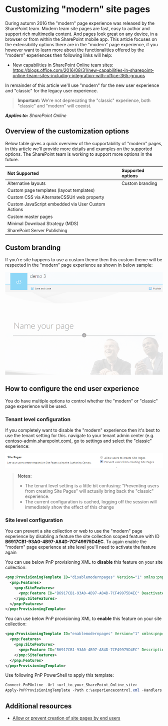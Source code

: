 # Customizing "modern" site pages
During autumn 2016 the "modern" page experience was released by the SharePoint team. Modern team site pages are fast, easy to author and support rich multimedia content. And pages look great on any device, in a browser or from within the SharePoint mobile app. This article focuses on the extensibility options there are in the "modern" page experience, if you however want to learn more about the functionalities offered by the "modern" experiences then following links will help:
 - New capabilities in SharePoint Online team sites: https://blogs.office.com/2016/08/31/new-capabilities-in-sharepoint-online-team-sites-including-integration-with-office-365-groups

In remainder of this article we'll use "modern" for the new user experience and "classic" for the legacy user experience. 

>**Important:** 
We're not deprecating the "classic" experience, both "classic" and "modern" will coexist.

_**Applies to:** SharePoint Online_


## Overview of the customization options
Below table gives a quick overview of the supportability of "modern" pages, in this article we'll provide more details and examples on the supported options. The SharePoint team is working to support more options in the future.

| **Not Supported** | **Supported options** |
|:-----|:-----|
| Alternative layouts| Custom branding  |
| Custom page templates (layout templates) |   |
| Custom CSS via AlternateCSSUrl web property |  |
| Custom JavaScript embedded via User Custom Actions |  |
| Custom master pages |  |
| Minimal Download Strategy (MDS) |  |
| SharePoint Server Publishing |  |


## Custom branding
<a name="themingimpact"> </a>
If you're site happens to use a custom theme then this custom theme will be respected in the "modern" page experience as shown in below sample:

![Modern page with custom branding coming from theme settings](media/modern-experiences/modern-page-with-custom-theme.png)

## How to configure the end user experience
<a name="configuremodernpages"> </a>
You do have multiple options to control whether the "modern" or "classic" page experience will be used. 

### Tenant level configuration
If you completely want to disable the "modern" experience then it's best to use the tenant setting for this. navigate to your tenant admin center (e.g. contoso-admin.sharepoint.com), go to settings and select the "classic" experience:

![Site Pages section in the SharePoint tenant scoped settings in admin UI](media/modern-experiences/site-pages-setting-admin-ui.png)

>**Notes:**
> - The tenant level setting is a little bit confusing: "Preventing users from creating Site Pages" will actually bring back the "classic" experience.
> - The current configuration is cached, logging off the session will immediately show the effect of this change

### Site level configuration
You can prevent a site collection or web to use the "modern" page experience by disabling a feature the site collection scoped feature with ID **B6917CB1-93A0-4B97-A84D-7CF49975D4EC**. To again enable the "modern" page experience at site level you'll need to activate the feature again

You can use below PnP provisioning XML to **disable** this feature on your site collection:

```XML
<pnp:ProvisioningTemplate ID="disablemodernpages" Version="1" xmlns:pnp="http://schemas.dev.office.com/PnP/2015/12/ProvisioningSchema">
  <pnp:Features>
    <pnp:SiteFeatures>
      <pnp:Feature ID="B6917CB1-93A0-4B97-A84D-7CF49975D4EC" Deactivate="true" Description="Disable modern list experience"/>
    </pnp:SiteFeatures>
  </pnp:Features>
</pnp:ProvisioningTemplate>
```

You can use below PnP provisioning XML to **enable** this feature on your site collection:

```XML
<pnp:ProvisioningTemplate ID="enablemodernpages" Version="1" xmlns:pnp="http://schemas.dev.office.com/PnP/2015/12/ProvisioningSchema">
  <pnp:Features>
    <pnp:SiteFeatures>
      <pnp:Feature ID="B6917CB1-93A0-4B97-A84D-7CF49975D4EC" Description="Disable modern list experience"/>
    </pnp:SiteFeatures>
  </pnp:Features>
</pnp:ProvisioningTemplate>
```

Use following PnP PowerShell to apply this template:

```PowerShell
Connect-PnPOnline -Url <url_to_your_SharePoint_Online_site>
Apply-PnPProvisioningTemplate -Path c:\experiencecontrol.xml -Handlers Features
```

## Additional resources
<a name="bk_addresources"> </a>

 - [Allow or prevent creation of site pages by end users](https://support.office.com/en-us/article/Allow-or-prevent-creation-of-site-pages-by-end-users-c41d9cc8-c5c0-46b4-8b87-ea66abc6e63b?ui=en-US&rs=en-US&ad=US)
